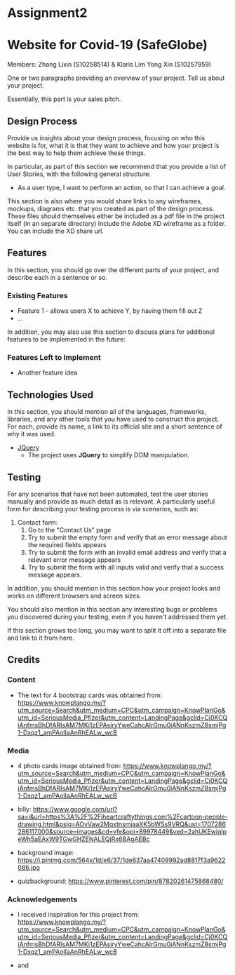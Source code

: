 # Assignment2
# Website for Covid-19 (SafeGlobe)

Members: Zhang Lixin (S10258514) & Klaris Lim Yong Xin (S10257959)

One or two paragraphs providing an overview of your project. Tell us about your project.

Essentially, this part is your sales pitch.
 
## Design Process
 
Provide us insights about your design process, focusing on who this website is for, what it is that they want to achieve and how your project is the best way to help them achieve these things.

In particular, as part of this section we recommend that you provide a list of User Stories, with the following general structure:
- As a user type, I want to perform an action, so that I can achieve a goal.

This section is also where you would share links to any wireframes, mockups, diagrams etc. that you created as part of the design process. 
These files should themselves either be included as a pdf file in the project itself (in an separate directory)
Include the Adobe XD wireframe as a folder. You can include the XD share url. 

## Features

In this section, you should go over the different parts of your project, and describe each in a sentence or so.
 
### Existing Features
- Feature 1 - allows users X to achieve Y, by having them fill out Z
- ...

In addition, you may also use this section to discuss plans for additional features to be implemented in the future:

### Features Left to Implement
- Another feature idea

## Technologies Used

In this section, you should mention all of the languages, frameworks, libraries, and any other tools that you have used to construct this project. For each, provide its name, a link to its official site and a short sentence of why it was used.

- [JQuery](https://jquery.com)
    - The project uses **JQuery** to simplify DOM manipulation.


## Testing

For any scenarios that have not been automated, test the user stories manually and provide as much detail as is relevant. A particularly useful form for describing your testing process is via scenarios, such as:

1. Contact form:
    1. Go to the "Contact Us" page
    2. Try to submit the empty form and verify that an error message about the required fields appears
    3. Try to submit the form with an invalid email address and verify that a relevant error message appears
    4. Try to submit the form with all inputs valid and verify that a success message appears.

In addition, you should mention in this section how your project looks and works on different browsers and screen sizes.

You should also mention in this section any interesting bugs or problems you discovered during your testing, even if you haven't addressed them yet.

If this section grows too long, you may want to split it off into a separate file and link to it from here.

## Credits

### Content
- The text for 4 bootstrap cards was obtained from: https://www.knowplango.my/?utm_source=Search&utm_medium=CPC&utm_campaign=KnowPlanGo&utm_id=SeriousMedia_Pfizer&utm_content=LandingPage&gclid=Cj0KCQiAnfmsBhDfARIsAM7MKi1zEPAsjryYweCahcAIrGmu0jANnKszmZ8smjPg1-Dxqz1_amPAolIaAnRhEALw_wcB



### Media
- 4 photo cards image obtained from: https://www.knowplango.my/?utm_source=Search&utm_medium=CPC&utm_campaign=KnowPlanGo&utm_id=SeriousMedia_Pfizer&utm_content=LandingPage&gclid=Cj0KCQiAnfmsBhDfARIsAM7MKi1zEPAsjryYweCahcAIrGmu0jANnKszmZ8smjPg1-Dxqz1_amPAolIaAnRhEALw_wcB

- billy: https://www.google.com/url?sa=i&url=https%3A%2F%2Fiheartcraftythings.com%2Fcartoon-people-drawing.html&psig=AOvVaw2MqxtnsmjaaXK5bWSs9VRQ&ust=1707286286117000&source=images&cd=vfe&opi=89978449&ved=2ahUKEwiqlpeWh5aEAxW9TGwGHZENALEQjRx6BAgAEBc

- background image: https://i.pinimg.com/564x/1d/e6/37/1de637aa47409992ad8817f3a9622086.jpg

- quizbackground: https://www.pinterest.com/pin/87820261475868480/
  
### Acknowledgements

- I received inspiration for this project from: https://www.knowplango.my/?utm_source=Search&utm_medium=CPC&utm_campaign=KnowPlanGo&utm_id=SeriousMedia_Pfizer&utm_content=LandingPage&gclid=Cj0KCQiAnfmsBhDfARIsAM7MKi1zEPAsjryYweCahcAIrGmu0jANnKszmZ8smjPg1-Dxqz1_amPAolIaAnRhEALw_wcB

- and 